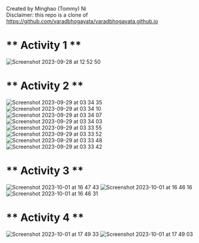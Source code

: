 Created by Minghao (Tommy) Ni\
Disclaimer: this repo is a clone of https://github.com/varadbhogayata/varadbhogayata.github.io
##
# ** Activity 1 **
![Screenshot 2023-09-28 at 12 52 50](https://github.com/unreliable-tn/unreliable-tn.github.io/assets/82098467/7e94bccd-6e29-4f4a-974c-8f27f3e94970)
##
# ** Activity 2 **
![Screenshot 2023-09-29 at 03 34 35](https://github.com/unreliable-tn/unreliable-tn.github.io/assets/82098467/fdac845a-e136-4a31-b046-8c9878dae0ea)
![Screenshot 2023-09-29 at 03 34 10](https://github.com/unreliable-tn/unreliable-tn.github.io/assets/82098467/d733123e-c210-43f7-9ca4-813d45bb9a82)
![Screenshot 2023-09-29 at 03 34 07](https://github.com/unreliable-tn/unreliable-tn.github.io/assets/82098467/04581518-74df-4c91-af38-99e09fc05af3)
![Screenshot 2023-09-29 at 03 34 03](https://github.com/unreliable-tn/unreliable-tn.github.io/assets/82098467/63d4a361-986a-4a4d-8d57-ce17563d405c)
![Screenshot 2023-09-29 at 03 33 55](https://github.com/unreliable-tn/unreliable-tn.github.io/assets/82098467/31cf341f-850e-4b07-b3f0-8d95ff7d1272)
![Screenshot 2023-09-29 at 03 33 52](https://github.com/unreliable-tn/unreliable-tn.github.io/assets/82098467/d2dbef4a-557f-431e-aea2-cc4e66cd5c29)
![Screenshot 2023-09-29 at 03 33 48](https://github.com/unreliable-tn/unreliable-tn.github.io/assets/82098467/d7bf66f4-a5e9-4b5c-bab2-4e8bbdbd6538)
![Screenshot 2023-09-29 at 03 33 42](https://github.com/unreliable-tn/unreliable-tn.github.io/assets/82098467/c0ca7bb7-fb69-459e-9372-4ba4f01cbf48)
##
# ** Activity 3 **
![Screenshot 2023-10-01 at 16 47 43](https://github.com/unreliable-tn/unreliable-tn.github.io/assets/82098467/7aedf6b4-d04d-4d65-9d36-72f3ff21040f)
![Screenshot 2023-10-01 at 16 46 16](https://github.com/unreliable-tn/unreliable-tn.github.io/assets/82098467/de8ced6d-44a5-41f9-bed3-bb2693293120)
![Screenshot 2023-10-01 at 16 46 31](https://github.com/unreliable-tn/unreliable-tn.github.io/assets/82098467/151d9546-525e-47d6-8306-8ee8d7e7a8c8)
##
# ** Activity 4 **
![Screenshot 2023-10-01 at 17 49 33](https://github.com/unreliable-tn/unreliable-tn.github.io/assets/82098467/19400285-1d7d-4374-a08e-4918030a4d62)
![Screenshot 2023-10-01 at 17 49 03](https://github.com/unreliable-tn/unreliable-tn.github.io/assets/82098467/4a093f63-9ea2-4091-baed-4012075141a3)
